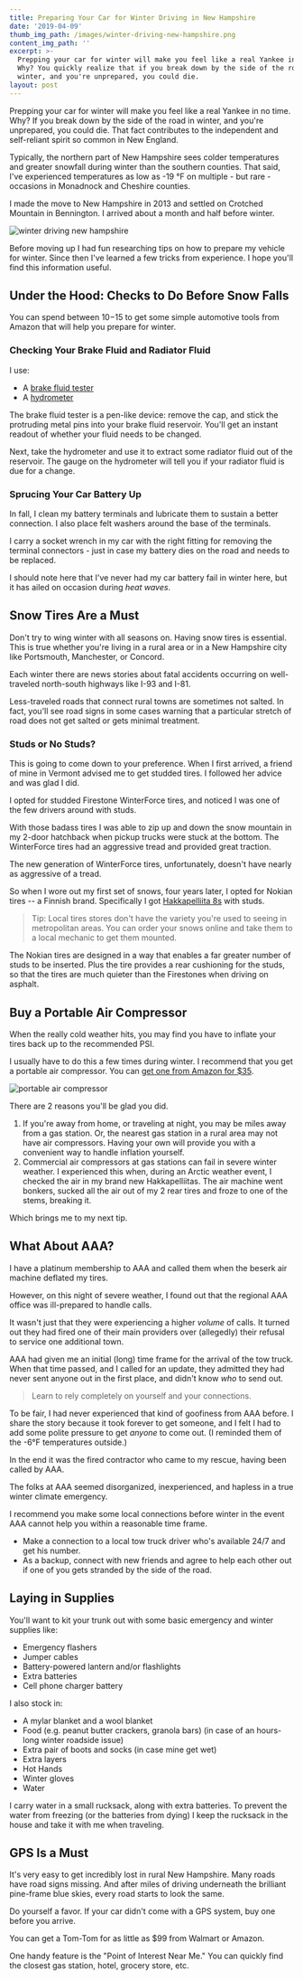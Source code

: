 ```yaml
---
title: Preparing Your Car for Winter Driving in New Hampshire
date: '2019-04-09'
thumb_img_path: /images/winter-driving-new-hampshire.png
content_img_path: ''
excerpt: >-
  Prepping your car for winter will make you feel like a real Yankee in no time.
  Why? You quickly realize that if you break down by the side of the road in
  winter, and you're unprepared, you could die.
layout: post
---
```

Prepping your car for winter will make you feel like a real Yankee in no time. Why? If you break down by the side of the road in winter, and you're unprepared, you could die. That fact contributes to the independent and self-reliant spirit so common in New England.

Typically, the northern part of New Hampshire sees colder temperatures and greater snowfall during winter than the southern counties. That said, I've experienced temperatures as low as -19 °F on multiple - but rare - occasions in Monadnock and Cheshire counties. 

I made the move to New Hampshire in 2013 and settled on Crotched Mountain in Bennington. I arrived about a month and half before winter. 

![winter driving new hampshire](/images/winter-driving-new-hampshire.png "winter driving new hampshire")

Before moving up I had fun researching tips on how to prepare my vehicle for winter. Since then I've learned a few tricks from experience. I hope you'll find this information useful. 

## Under the Hood: Checks to Do Before Snow Falls

You can spend between $10-$15 to get some simple automotive tools from Amazon that will help you prepare for winter. 

### Checking Your Brake Fluid and Radiator Fluid

I use: 

* A <a href="https://www.amazon.com/gp/product/B005HVG4GQ/" target="blank">brake fluid tester</a>
* A <a href="https://www.amazon.com/Performance-Tool-W1656C-Deluxe-Anti-Freeze/dp/B0002KO112/" target="blank">hydrometer</a>

The brake fluid tester is a pen-like device: remove the cap, and stick the protruding metal pins into your brake fluid reservoir. You'll get an instant readout of whether your fluid needs to be changed. 

Next, take the hydrometer and use it to extract some radiator fluid out of the reservoir. The gauge on the hydrometer will tell you if your radiator fluid is due for a change. 

### Sprucing Your Car Battery Up

In fall, I clean my battery terminals and lubricate them to sustain a better connection. I also place felt washers around the base of the terminals. 

I carry a socket wrench in my car with the right fitting for removing the terminal connectors - just in case my battery dies on the road and needs to be replaced.

I should note here that I've never had my car battery fail in winter here, but it has ailed on occasion during _heat waves_. 

## Snow Tires Are a Must

Don't try to wing winter with all seasons on. Having snow tires is essential. This is true whether you're living in a rural area or in a New Hampshire city like Portsmouth, Manchester, or Concord. 

Each winter there are news stories about fatal accidents occurring on well-traveled north-south highways like I-93 and I-81. 

Less-traveled roads that connect rural towns are sometimes not salted. In fact, you'll see road signs in some cases warning that a particular stretch of road does not get salted or gets minimal treatment. 

### Studs or No Studs?

This is going to come down to your preference. When I first arrived, a friend of mine in Vermont advised me to get studded tires. I followed her advice and was glad I did. 

I opted for studded Firestone WinterForce tires, and noticed I was one of the few drivers around with studs.

With those badass tires I was able to zip up and down the snow mountain in my 2-door hatchback when pickup trucks were stuck at the bottom. The WinterForce tires had an aggressive tread and provided great traction.

The new generation of WinterForce tires, unfortunately, doesn't have nearly as aggressive of a tread. 

So when I wore out my first set of snows, four years later, I opted for Nokian tires -- a Finnish brand. Specifically I got <A href="https://www.nokiantires.com/winter-tires/nokian-hakkapeliitta-8/" target="blank">Hakkapelliita 8s</a> with studs. 

> Tip: Local tires stores don't have the variety you're used to seeing in metropolitan areas. You can order your snows online and take them to a local mechanic to get them mounted.

The Nokian tires are designed in a way that enables a far greater number of studs to be inserted. Plus the tire provides a rear cushioning for the studs, so that the tires are much quieter than the Firestones when driving on asphalt. 

## Buy a Portable Air Compressor

When the really cold weather hits, you may find you have to inflate your tires back up to the recommended PSI. 

I usually have to do this a few times during winter. I recommend that you get a portable air compressor. You can <a href="https://www.amazon.com/gp/product/B01L9WSTEG/" target="blank">get one from Amazon for $35</a>.

![portable air compressor](https://res.cloudinary.com/icecloud7/image/upload/w_350,f_auto,q_auto/v1570432276/ruralnh/portable-air-compressor_qgd9xb.png" "portable air compressor")

There are 2 reasons you'll be glad you did. 

1. If you're away from home, or traveling at night, you may be miles away from a gas station. Or, the nearest gas station in a rural area may not have air compressors. Having your own will provide you with a convenient way to handle inflation yourself. 
2. Commercial air compressors at gas stations can fail in severe winter weather. I experienced this when, during an Arctic weather event, I checked the air in my brand new Hakkapelliitas. The air machine went bonkers, sucked all the air out of my 2 rear tires and froze to one of the stems, breaking it. 

Which brings me to my next tip.

## What About AAA?

I have a platinum membership to AAA and called them when the beserk air machine deflated  my tires. 

However, on this night of severe weather, I found out that the regional AAA office was ill-prepared to handle calls. 

It wasn't just that they were experiencing a higher _volume_ of calls. It turned out they had fired one of their main providers over (allegedly) their refusal to service one additional town. 

AAA had given me an initial (long) time frame for the arrival of the tow truck. When that time passed, and I called for an update, they admitted they had never sent anyone out in the first place, and didn't know _who_ to send out. 

> Learn to rely completely on yourself and your connections.

To be fair, I had never experienced that kind of goofiness from AAA before. I share the story because it took forever to get someone, and I felt I had to add some polite pressure to get _anyone_ to come out. (I reminded them of the -6°F temperatures outside.)

In the end it was the fired contractor who came to my rescue, having been called by AAA.

The folks at AAA seemed disorganized, inexperienced, and hapless in a true winter climate emergency. 

I recommend you make some local connections before winter in the event AAA cannot help you within a reasonable time frame. 

* Make a connection to a local tow truck driver who's available 24/7 and get his number. 
* As a backup, connect with new friends and agree to help each other out if one of you gets stranded by the side of the road.

## Laying in Supplies

You'll want to kit your trunk out with some basic emergency and winter supplies like: 

* Emergency flashers
* Jumper cables
* Battery-powered lantern and/or flashlights
* Extra batteries 
* Cell phone charger battery

I also stock in: 

* A mylar blanket and a wool blanket
* Food (e.g. peanut butter crackers, granola bars) (in case of an hours-long winter roadside issue)
* Extra pair of boots and socks (in case mine get wet)
* Extra layers
* Hot Hands
* Winter gloves
* Water 

I carry water in a small rucksack, along with extra batteries. To prevent the water from freezing (or the batteries from dying) I keep the rucksack in the house and take it with me when traveling. 

## GPS Is a Must

It's very easy to get incredibly lost in rural New Hampshire. Many roads have road signs missing. And after miles of driving underneath the brilliant pine-frame blue skies, every road starts to look the same. 

Do yourself a favor. If your car didn't come with a GPS system, buy one before you arrive. 

You can get a Tom-Tom for as little as $99 from Walmart or Amazon.

One handy feature is the "Point of Interest Near Me." You can quickly find the closest gas station, hotel, grocery store, etc.
